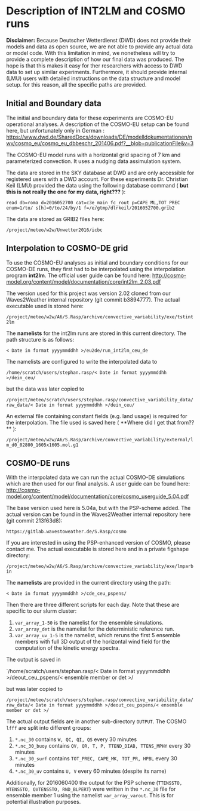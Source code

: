 # Description of INT2LM and COSMO runs
**Disclaimer:** Because Deutscher Wetterdienst (DWD) does not provide their models and data as open source, we are not able to provide any actual data or model code. With this limitation in mind, we nonetheless will try to provide a complete description of how our final data was produced. The hope is that this makes it easy for ther researchers with access to DWD data to set up similar experiments. Furthermore, it should provide internal (LMU) users with detailed instructions on the data structure and model setup. for this reason, all the specific paths are provided.


## Initial and Boundary data
The initial and boundary data for these experiments are COSMO-EU operational analyses. A description of the COSMO-EU setup can be found here, but unfortunately only in German : https://www.dwd.de/SharedDocs/downloads/DE/modelldokumentationen/nwv/cosmo_eu/cosmo_eu_dbbeschr_201406.pdf?__blob=publicationFile&v=3

The COSMO-EU model runs with a horizontal grid spacing of 7 km and parameterized convection. It uses a nudging data assimulation system.

The data are stored in the SKY database at DWD and are only accessible for registered users with a DWD account. For these experiments Dr. Christian Keil (LMU) provided the data using the following database command ( **but this is not really the one for my data, right???** ):

`read db=roma d=2016052700 cat=c3e_main_fc_rout p=CAPE_ML,TOT_PREC enum=1/to/ s[h]=0/to/24/by/1 f=/e/gtmp/dlrkeil/2016052700.grib2`

The data are stored as GRIB2 files here:

`/project/meteo/w2w/Unwetter2016/icbc`

## Interpolation to COSMO-DE grid
To use the COSMO-EU analyses as initial and boundary conditions for our COSMO-DE runs, they first had to be interpolated using the interpolation program **int2lm**. The official user guide can be found here: http://cosmo-model.org/content/model/documentation/core/int2lm_2.03.pdf 

The version used for this project was version 2.02 cloned from our Waves2Weather internal repository (git commit b3894777). The actual executable used is stored here: 

`/project/meteo/w2w/A6/S.Rasp/archive/convective_variability/exe/tstint2lm`

The **namelists** for the int2lm runs are stored in this current directory. The path structure is as follows:

`< Date in format yyyymmddhh >/eu2de/run_int2lm_ceu_de`

The namelists are configured to write the interpolated data to 

`/home/scratch/users/stephan.rasp/< Date in format yyyymmddhh >/dein_ceu/`

but the data was later copied to 

`/project/meteo/scratch/users/stephan.rasp/convective_variability_data/raw_data/< Date in format yyyymmddhh >/dein_ceu/`

An external file containing constant fields (e.g. land usage) is required for the interpolation. The file used is saved here ( **Where did I get that from?? ** ): 

`/project/meteo/w2w/A6/S.Rasp/archive/convective_variability/external/lm_d0_02800_1605x1605.mol.g1`

## COSMO-DE runs
With the interpolated data we can run the actual COSMO-DE simulations which are then used for our final analysis. A user guide can be found here: http://cosmo-model.org/content/model/documentation/core/cosmo_userguide_5.04.pdf

The base version used here is 5.04a, but with the PSP-scheme added. The actual version can be found in the Waves2Weather internal repository here (git commit 213f63d8):

`https://gitlab.wavestoweather.de/S.Rasp/cosmo`

If you are interested in using the PSP-enhanced version of COSMO, please contact me. The actual executable is stored here and in a private figshape directory:

`/project/meteo/w2w/A6/S.Rasp/archive/convective_variability/exe/lmparbin`

The **namelists** are provided in the current directory using the path:

`< Date in format yyyymmddhh >/cde_ceu_pspens/`

Then there are three different scripts for each day. Note that these are specific to our slurm cluster:

1. `var_array_1-50` is the namelist for the ensemble simulations. 
2. `var_array_det` is the namelist for the deterministic reference run.
3. `var_array_uv_1-5` is the namelist, which reruns the first 5 ensemble members with full 3D output of the horizontal wind field for the computation of the kinetic energy spectra.

The output is saved in

`/home/scratch/users/stephan.rasp/< Date in format yyyymmddhh >/deout_ceu_pspens/< ensemble member or det >/

but was later copied to

`/project/meteo/scratch/users/stephan.rasp/convective_variability_data/raw_data/< Date in format yyyymmddhh >/deout_ceu_pspens/< ensemble member or det >/`

The actual output fields are in another sub-directory `OUTPUT`. The COSMO `lfff` are split into different groups:

1. `*.nc_30` contains `W, QC, QI, QS` every 30 minutes
2. `*.nc_30_buoy` contains `QV, QR, T, P, TTEND_DIAB, TTENS_MPHY` every 30 minutes
3. `*.nc_30_surf` contains `TOT_PREC, CAPE_MK, TOT_PR, HPBL` every 30 minutes
4. `*.nc_30_uv` contains `U, V` every 60 minutes (despite its name)

Additionally, for 2016060400 the output for the PSP scheme (`TTENSSTO, WTENSSTO, QVTENSSTO, RND_BLPERT`) were written in the `*.nc_30` file for ensemble member 1 using the namelist `var_array_varout`. This is for potential illustration purposes.
